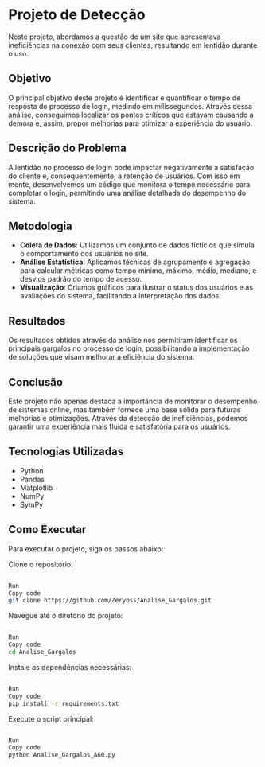   # Projeto de Detecção

Neste projeto, abordamos a questão de um site que apresentava ineficiências na conexão com seus clientes, resultando em lentidão durante o uso.

## Objetivo

O principal objetivo deste projeto é identificar e quantificar o tempo de resposta do processo de login, medindo em milissegundos. Através dessa análise, conseguimos localizar os pontos críticos que estavam causando a demora e, assim, propor melhorias para otimizar a experiência do usuário.

## Descrição do Problema

A lentidão no processo de login pode impactar negativamente a satisfação do cliente e, consequentemente, a retenção de usuários. Com isso em mente, desenvolvemos um código que monitora o tempo necessário para completar o login, permitindo uma análise detalhada do desempenho do sistema.

## Metodologia

- **Coleta de Dados**: Utilizamos um conjunto de dados fictícios que simula o comportamento dos usuários no site.
- **Análise Estatística**: Aplicamos técnicas de agrupamento e agregação para calcular métricas como tempo mínimo, máximo, médio, mediano, e desvios padrão do tempo de acesso.
- **Visualização**: Criamos gráficos para ilustrar o status dos usuários e as avaliações do sistema, facilitando a interpretação dos dados.

## Resultados

Os resultados obtidos através da análise nos permitiram identificar os principais gargalos no processo de login, possibilitando a implementação de soluções que visam melhorar a eficiência do sistema.

## Conclusão

Este projeto não apenas destaca a importância de monitorar o desempenho de sistemas online, mas também fornece uma base sólida para futuras melhorias e otimizações. Através da detecção de ineficiências, podemos garantir uma experiência mais fluida e satisfatória para os usuários.

## Tecnologias Utilizadas

- Python
- Pandas
- Matplotlib
- NumPy
- SymPy

## Como Executar

Para executar o projeto, siga os passos abaixo:

Clone o repositório:
```bash

Run
Copy code
git clone https://github.com/Zeryoss/Analise_Gargalos.git
```
Navegue até o diretório do projeto:
```bash

Run
Copy code
cd Analise_Gargalos
```
Instale as dependências necessárias:
```bash

Run
Copy code
pip install -r requirements.txt
```
Execute o script principal:
```bash

Run
Copy code
python Analise_Gargalos_AG0.py
```
